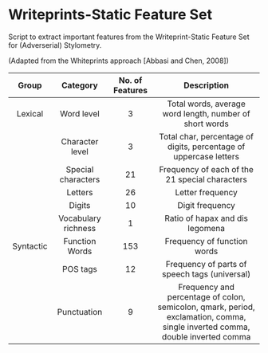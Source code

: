 # Writeprints-Static Feature Set

Script to extract important features from the Writeprint-Static Feature Set for (Adverserial) Stylometry.

(Adapted from the Whiteprints approach [Abbasi and Chen, 2008])


| Group     | Category            | No. of Features | Description |
| :-------: |:-------------------:| :--------------:| :---------: |
| Lexical   | Word level          | 3               | Total words, average word length, number of short words |
|           | Character level     | 3               | Total char, percentage of digits, percentage of uppercase letters |
|           | Special characters  | 21              | Frequency of each of the 21 special characters |
|           | Letters             | 26              | Letter frequency |
|           | Digits              | 10              | Digit frequency |
|           | Vocabulary richness | 1               | Ratio of hapax and dis legomena |
| Syntactic | Function Words      | 153             | Frequency of function words |
|           | POS tags            | 12              | Frequency of parts of speech tags (universal) |
|           | Punctuation         | 9               | Frequency and percentage of colon, semicolon, qmark, period, exclamation, comma, single inverted comma, double inverted comma |
